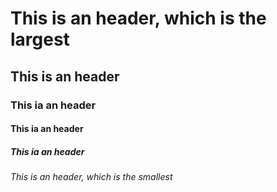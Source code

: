 # This is an header, which is the largest
## This is an header
### This ia an header
#### This ia an header
##### This ia an header
###### This is an header, which is the smallest
